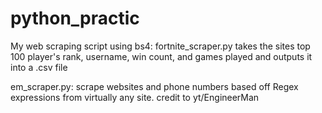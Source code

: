 # python_practic

My web scraping script using bs4:
fortnite_scraper.py takes the sites top 100 player's
rank, username, win count, and games played
and outputs it into a .csv file

em_scraper.py: scrape websites and phone numbers 
based off Regex expressions from virtually any site.
credit to yt/EngineerMan
